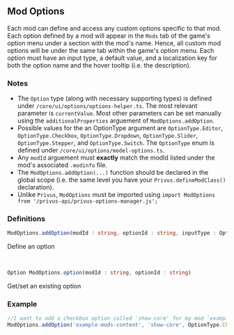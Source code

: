 ## Mod Options
Each mod can define and access any custom options specific to that mod. Each option defined by a mod will appear in the `Mods` tab of the game's option menu under a section with the mod's name. Hence, all custom mod options will be under the same tab within the game's option menu. Each option must have an input type, a default value, and a localization key for both the option name and the hover tooltip (i.e. the description).

### Notes
- The `Option` type (along with necessary supporting types) is defined under `/core/ui/options/options-helper.ts`. The most relevant parameter is `currentValue`. Most other parameters can be set manually using the `additionalProperties` arguement of `ModOptions.addOption`.
- Possible values for the an OptionType argument are `OptionType.Editor`, `OptionType.Checkbox`, `OptionType.Dropdown`, `OptionType.Slider`, `OptionType.Stepper`, and `OptionType.Switch`. The `OptionType` enum is defined under `/core/ui/options/model-options.ts`.
- Any `modId` arguement must **exactly** match the modId listed under the mod's associated `.modinfo` file.
- The `ModOptions.addOption(...)` function should be declared in the global scope (i.e. the same level you have your `Privus.defineModClass()` declaration).
- Unlike `Privus`, `ModOptions` must be imported using `import ModOptions from '/privus-api/privus-options-manager.js';`

### Definitions
```ts
ModOptions.addOption(modId : string, optionId : string, inputType : OptionType, nameKey : string, descriptionKey : string, defaultValue : boolean | number | string, additionalProperties? : object);
```
Define an option

<br/>

```ts
Option ModOptions.option(modId : string, optionId : string)
```
Get/set an existing option

### Example
```js
//I want to add a checkbox option called 'show-core' for my mod `example-mods-content` with my given name and description
ModOptions.addOption('example-mods-content', 'show-core', OptionType.Checkbox, "LOC_EXAMPLE_MOD_OPTIONS_SHOW_CORE", "LOC_EXAMPLE_MOD_OPTIONS_SHOW_CORE_DESC", false);
```